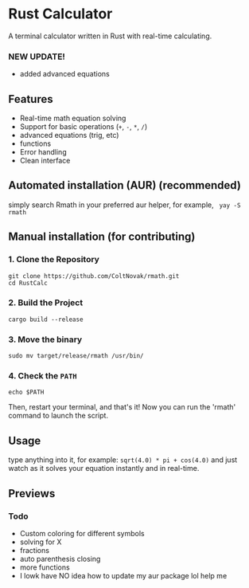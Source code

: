 # Rust  Calculator
A  terminal calculator written in Rust with real-time calculating.
### NEW UPDATE!
  - added advanced equations

## Features

- Real-time math equation solving
- Support for basic operations (`+`, `-`, `*`, `/`)
- advanced equations (trig, etc)
- functions
- Error handling
- Clean interface
## Automated installation (AUR) (recommended)
simply search Rmath in your preferred aur helper, for example, ``` yay -S rmath```
## Manual installation (for contributing)
### 1. Clone the Repository
```
git clone https://github.com/ColtNovak/rmath.git
cd RustCalc
```
### 2. Build the Project
```
cargo build --release
```
### 3. Move the binary
```
sudo mv target/release/rmath /usr/bin/
```

### 4. Check the `PATH`
```
echo $PATH
```
Then, restart your terminal, and that's it! Now you can run the 'rmath' command to launch the script.

## Usage
type anything into it, for example:
```sqrt(4.0) * pi + cos(4.0)```
and just watch as it solves your equation instantly and in real-time.

## Previews
### Todo
- Custom coloring for different symbols
- solving for X
- fractions
- auto parenthesis closing
- more functions
- I lowk have NO idea how to update my aur package lol help me
